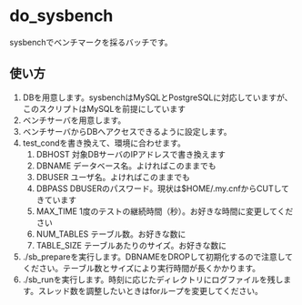 # do_sysbench

sysbenchでベンチマークを採るバッチです。

## 使い方

1. DBを用意します。sysbenchはMySQLとPostgreSQLに対応していますが、このスクリプトはMySQLを前提にしています
1. ベンチサーバを用意します。
1. ベンチサーバからDBへアクセスできるように設定します。
1. test_condを書き換えて、環境に合わせます。
	1. DBHOST 対象DBサーバのIPアドレスで書き換えます
	1. DBNAME データベース名。よければこのままでも
	1. DBUSER ユーザ名。よければこのままでも
	1. DBPASS DBUSERのパスワード。現状は$HOME/.my.cnfからCUTしてきています
	1. MAX_TIME 1度のテストの継続時間（秒）。お好きな時間に変更してください
	1. NUM_TABLES テーブル数。お好きな数に
	1. TABLE_SIZE テーブルあたりのサイズ。お好きな数に
1. ./sb_prepareを実行します。DBNAMEをDROPして初期化するので注意してください。テーブル数とサイズにより実行時間が長くかかります。
1. ./sb_runを実行します。時刻に応じたディレクトリにログファイルを残します。スレッド数を調整したいときはforループを変更してください。
